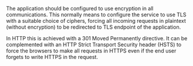 The application should be configured to use encryption in all communications.
This normally means to configure the service to use TLS with a suitable choice of ciphers, forcing all incoming requests in plaintext (without encryption) to be redirected to TLS endpoint of the application.

In HTTP this is achieved with a 301 Moved Permanently directive.
It can be complemented with an HTTP Strict Transport Security header (HSTS) to force the browsers to make all requests in HTTPS even if the end user forgets to write HTTPS in the request.